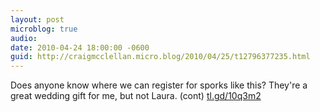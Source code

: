 ```yaml
---
layout: post
microblog: true
audio: 
date: 2010-04-24 18:00:00 -0600
guid: http://craigmcclellan.micro.blog/2010/04/25/t12796377235.html
---
```

Does anyone know where we can register for sporks like this? They're a great wedding gift for me, but not Laura. (cont) [tl.gd/10q3m2](http://tl.gd/10q3m2)
